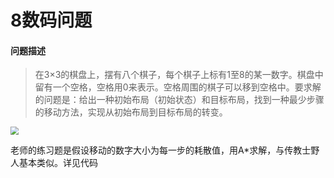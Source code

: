 # 8数码问题

#### **问题描述**

> 在3×3的棋盘上，摆有八个棋子，每个棋子上标有1至8的某一数字。棋盘中留有一个空格，空格用0来表示。空格周围的棋子可以移到空格中。要求解的问题是：给出一种初始布局（初始状态）和目标布局，找到一种最少步骤的移动方法，实现从初始布局到目标布局的转变。

<img src="../img/8数码.png" style="zoom:80%;" />

老师的练习题是假设移动的数字大小为每一步的耗散值，用A*求解，与传教士野人基本类似。详见代码

